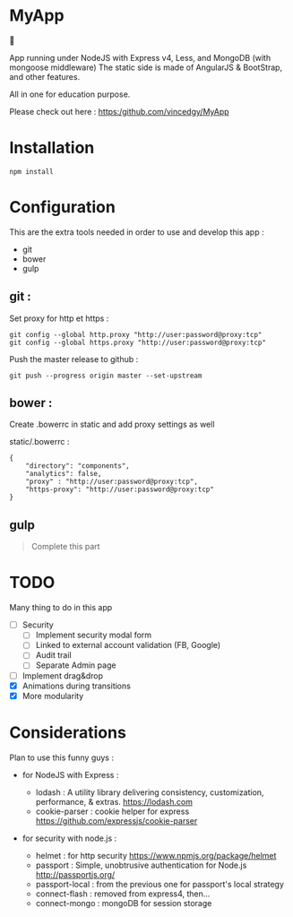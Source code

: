 MyApp
========

:apple:

App running under NodeJS with Express v4, Less, 
and MongoDB (with mongoose middleware)
The static side is made of AngularJS & BootStrap, and other features. 

All in one for education purpose.

Please check out here : <https:/github.com/vincedgy/MyApp>

# Installation

```
npm install
```

# Configuration

This are the extra tools needed in order to use and develop this app :

- git
- bower
- gulp


## git :


Set proxy for http et https :

```
git config --global http.proxy "http://user:password@proxy:tcp"
git config --global https.proxy "http://user:password@proxy:tcp"
```

Push the master release to github :

```
git push --progress origin master --set-upstream
```

## bower :

Create .bowerrc in static and add proxy settings as well

static/.bowerrc :

```
{
    "directory": "components",
    "analytics": false,
    "proxy" : "http://user:password@proxy:tcp",
    "https-proxy": "http://user:password@proxy:tcp"
}
```

## gulp

> Complete this part


# TODO

Many thing to do in this app

- [ ] Security 
  - [ ] Implement security modal form
  - [ ] Linked to external account validation (FB, Google)
  - [ ] Audit trail
  - [ ] Separate Admin page
- [ ] Implement drag&drop 
- [X] Animations during transitions
- [X] More modularity

# Considerations

Plan to use this funny guys :

* for NodeJS with Express :
  * lodash : A utility library delivering consistency, customization, performance, & extras. <https://lodash.com>
  * cookie-parser : cookie helper for express <https://github.com/expressjs/cookie-parser>

* for security with node.js : 
  * helmet : for http security <https://www.npmjs.org/package/helmet>
  * passport : Simple, unobtrusive authentication for Node.js <http://passportjs.org/>
  * passport-local : from the previous one for passport's local strategy
  * connect-flash : removed from express4, then...
  * connect-mongo : mongoDB for session storage
